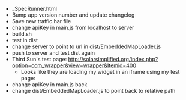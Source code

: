 - _SpecRunner.html
- Bump app version number and update changelog
- Save new traffic.har file
- change apiKey in main.js from localhost to server
- build.sh
- test in dist
- change server to point to url in dist/EmbeddedMapLoader.js
- push to server and test dist again
- Third Sun's test page: http://solarsimplified.org/index.php?option=com_wrapper&view=wrapper&Itemid=400
    - Looks like they are loading my widget in an iframe using my test page:
- change apiKey in main.js back
- change dist/EmbeddedMapLoader.js to point back to relative path
